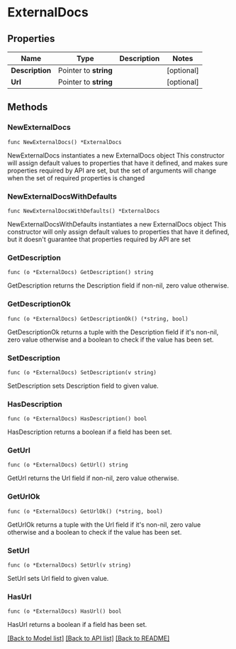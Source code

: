 # ExternalDocs

## Properties

Name | Type | Description | Notes
------------ | ------------- | ------------- | -------------
**Description** | Pointer to **string** |  | [optional] 
**Url** | Pointer to **string** |  | [optional] 

## Methods

### NewExternalDocs

`func NewExternalDocs() *ExternalDocs`

NewExternalDocs instantiates a new ExternalDocs object
This constructor will assign default values to properties that have it defined,
and makes sure properties required by API are set, but the set of arguments
will change when the set of required properties is changed

### NewExternalDocsWithDefaults

`func NewExternalDocsWithDefaults() *ExternalDocs`

NewExternalDocsWithDefaults instantiates a new ExternalDocs object
This constructor will only assign default values to properties that have it defined,
but it doesn't guarantee that properties required by API are set

### GetDescription

`func (o *ExternalDocs) GetDescription() string`

GetDescription returns the Description field if non-nil, zero value otherwise.

### GetDescriptionOk

`func (o *ExternalDocs) GetDescriptionOk() (*string, bool)`

GetDescriptionOk returns a tuple with the Description field if it's non-nil, zero value otherwise
and a boolean to check if the value has been set.

### SetDescription

`func (o *ExternalDocs) SetDescription(v string)`

SetDescription sets Description field to given value.

### HasDescription

`func (o *ExternalDocs) HasDescription() bool`

HasDescription returns a boolean if a field has been set.

### GetUrl

`func (o *ExternalDocs) GetUrl() string`

GetUrl returns the Url field if non-nil, zero value otherwise.

### GetUrlOk

`func (o *ExternalDocs) GetUrlOk() (*string, bool)`

GetUrlOk returns a tuple with the Url field if it's non-nil, zero value otherwise
and a boolean to check if the value has been set.

### SetUrl

`func (o *ExternalDocs) SetUrl(v string)`

SetUrl sets Url field to given value.

### HasUrl

`func (o *ExternalDocs) HasUrl() bool`

HasUrl returns a boolean if a field has been set.


[[Back to Model list]](../README.md#documentation-for-models) [[Back to API list]](../README.md#documentation-for-api-endpoints) [[Back to README]](../README.md)


